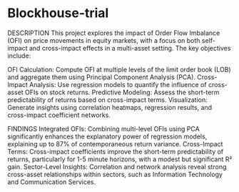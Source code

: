 # Blockhouse-trial
DESCRIPTION
This project explores the impact of Order Flow Imbalance (OFI) on price movements in equity markets, with a focus on both self-impact and cross-impact effects in a multi-asset setting. The key objectives include:

OFI Calculation: Compute OFI at multiple levels of the limit order book (LOB) and aggregate them using Principal Component Analysis (PCA).
Cross-Impact Analysis: Use regression models to quantify the influence of cross-asset OFIs on stock returns.
Predictive Modeling: Assess the short-term predictability of returns based on cross-impact terms.
Visualization: Generate insights using correlation heatmaps, regression results, and cross-impact coefficient networks.

FINDINGS
Integrated OFIs: Combining multi-level OFIs using PCA significantly enhances the explanatory power of regression models, explaining up to 87% of contemporaneous return variance.
Cross-Impact Terms: Cross-impact coefficients improve the short-term predictability of returns, particularly for 1-5 minute horizons, with a modest but significant R² gain.
Sector-Level Insights: Correlation and network analysis reveal strong cross-asset relationships within sectors, such as Information Technology and Communication Services.
